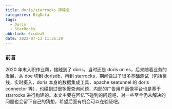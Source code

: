 ```yaml
---
title: doris/starrocks 碎碎念
categories: BigData
tags:
  - Doris
  - StarRocks
abbrlink: 6ccdea5
date: 2022-07-13 11:36:29
---
```


### 前言
2020 年末入职作业帮，接触到了 doris，当时还是 doris on es，后来随着业务的发展，从 doe 切到 dorisdb，再到 starrocks，期间做过了很多基础测试（包括离线，实时摄入，doris 本身的数据集成工具，apache seatunnel 的 doris connector 等），也碰到过很多慢查询问题，内部的广告用户画像平台也是基于 starrocks 进行构建的。本文主要在回忆下碰到的问题吧，对一些至今仍未解决的问题也会留下自己的猜想，希望后面有机会可以在验证吧。

<!--more-->
